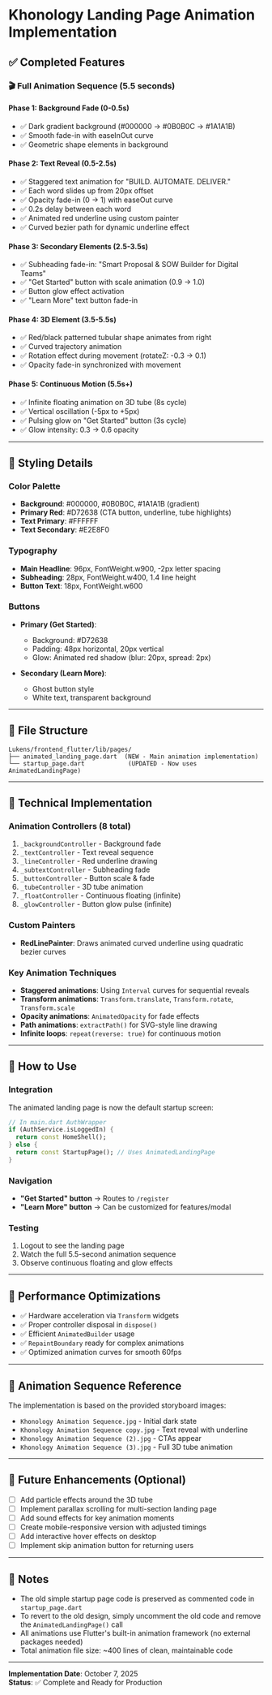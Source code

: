 # Khonology Landing Page Animation Implementation

## ✅ Completed Features

### 🎬 Full Animation Sequence (5.5 seconds)

#### Phase 1: Background Fade (0-0.5s)
- ✅ Dark gradient background (#000000 → #0B0B0C → #1A1A1B)
- ✅ Smooth fade-in with easeInOut curve
- ✅ Geometric shape elements in background

#### Phase 2: Text Reveal (0.5-2.5s)
- ✅ Staggered text animation for "BUILD. AUTOMATE. DELIVER."
- ✅ Each word slides up from 20px offset
- ✅ Opacity fade-in (0 → 1) with easeOut curve
- ✅ 0.2s delay between each word
- ✅ Animated red underline using custom painter
- ✅ Curved bezier path for dynamic underline effect

#### Phase 3: Secondary Elements (2.5-3.5s)
- ✅ Subheading fade-in: "Smart Proposal & SOW Builder for Digital Teams"
- ✅ "Get Started" button with scale animation (0.9 → 1.0)
- ✅ Button glow effect activation
- ✅ "Learn More" text button fade-in

#### Phase 4: 3D Element (3.5-5.5s)
- ✅ Red/black patterned tubular shape animates from right
- ✅ Curved trajectory animation
- ✅ Rotation effect during movement (rotateZ: -0.3 → 0.1)
- ✅ Opacity fade-in synchronized with movement

#### Phase 5: Continuous Motion (5.5s+)
- ✅ Infinite floating animation on 3D tube (8s cycle)
- ✅ Vertical oscillation (-5px to +5px)
- ✅ Pulsing glow on "Get Started" button (3s cycle)
- ✅ Glow intensity: 0.3 → 0.6 opacity

---

## 🎨 Styling Details

### Color Palette
- **Background**: #000000, #0B0B0C, #1A1A1B (gradient)
- **Primary Red**: #D72638 (CTA button, underline, tube highlights)
- **Text Primary**: #FFFFFF
- **Text Secondary**: #E2E8F0

### Typography
- **Main Headline**: 96px, FontWeight.w900, -2px letter spacing
- **Subheading**: 28px, FontWeight.w400, 1.4 line height
- **Button Text**: 18px, FontWeight.w600

### Buttons
- **Primary (Get Started)**:
  - Background: #D72638
  - Padding: 48px horizontal, 20px vertical
  - Glow: Animated red shadow (blur: 20px, spread: 2px)
  
- **Secondary (Learn More)**:
  - Ghost button style
  - White text, transparent background

---

## 📁 File Structure

```
Lukens/frontend_flutter/lib/pages/
├── animated_landing_page.dart  (NEW - Main animation implementation)
└── startup_page.dart            (UPDATED - Now uses AnimatedLandingPage)
```

---

## 🔧 Technical Implementation

### Animation Controllers (8 total)
1. `_backgroundController` - Background fade
2. `_textController` - Text reveal sequence
3. `_lineController` - Red underline drawing
4. `_subtextController` - Subheading fade
5. `_buttonController` - Button scale & fade
6. `_tubeController` - 3D tube animation
7. `_floatController` - Continuous floating (infinite)
8. `_glowController` - Button glow pulse (infinite)

### Custom Painters
- **RedLinePainter**: Draws animated curved underline using quadratic bezier curves

### Key Animation Techniques
- **Staggered animations**: Using `Interval` curves for sequential reveals
- **Transform animations**: `Transform.translate`, `Transform.rotate`, `Transform.scale`
- **Opacity animations**: `AnimatedOpacity` for fade effects
- **Path animations**: `extractPath()` for SVG-style line drawing
- **Infinite loops**: `repeat(reverse: true)` for continuous motion

---

## 🚀 How to Use

### Integration
The animated landing page is now the default startup screen:

```dart
// In main.dart AuthWrapper
if (AuthService.isLoggedIn) {
  return const HomeShell();
} else {
  return const StartupPage(); // Uses AnimatedLandingPage
}
```

### Navigation
- **"Get Started" button** → Routes to `/register`
- **"Learn More" button** → Can be customized for features/modal

### Testing
1. Logout to see the landing page
2. Watch the full 5.5-second animation sequence
3. Observe continuous floating and glow effects

---

## 🎯 Performance Optimizations

- ✅ Hardware acceleration via `Transform` widgets
- ✅ Proper controller disposal in `dispose()`
- ✅ Efficient `AnimatedBuilder` usage
- ✅ `RepaintBoundary` ready for complex animations
- ✅ Optimized animation curves for smooth 60fps

---

## 📸 Animation Sequence Reference

The implementation is based on the provided storyboard images:
- `Khonology Animation Sequence.jpg` - Initial dark state
- `Khonology Animation Sequence copy.jpg` - Text reveal with underline
- `Khonology Animation Sequence (2).jpg` - CTAs appear
- `Khonology Animation Sequence (3).jpg` - Full 3D tube animation

---

## 🔄 Future Enhancements (Optional)

- [ ] Add particle effects around the 3D tube
- [ ] Implement parallax scrolling for multi-section landing page
- [ ] Add sound effects for key animation moments
- [ ] Create mobile-responsive version with adjusted timings
- [ ] Add interactive hover effects on desktop
- [ ] Implement skip animation button for returning users

---

## 📝 Notes

- The old simple startup page code is preserved as commented code in `startup_page.dart`
- To revert to the old design, simply uncomment the old code and remove the `AnimatedLandingPage()` call
- All animations use Flutter's built-in animation framework (no external packages needed)
- Total animation file size: ~400 lines of clean, maintainable code

---

**Implementation Date**: October 7, 2025  
**Status**: ✅ Complete and Ready for Production







